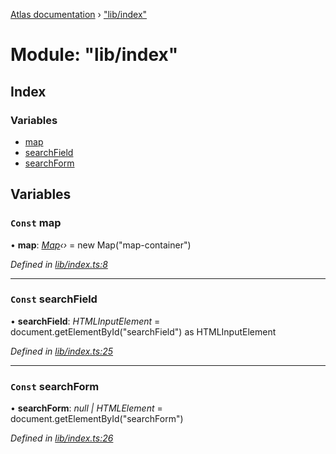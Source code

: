 [Atlas documentation](../globals.md) › ["lib/index"](_lib_index_.md)

# Module: "lib/index"

## Index

### Variables

* [map](_lib_index_.md#const-map)
* [searchField](_lib_index_.md#const-searchfield)
* [searchForm](_lib_index_.md#const-searchform)

## Variables

### `Const` map

• **map**: *[Map](../classes/_lib_map_.map.md)‹›* = new Map("map-container")

*Defined in [lib/index.ts:8](https://github.com/chronark/atlas/blob/8711648/src/lib/index.ts#L8)*

___

### `Const` searchField

• **searchField**: *HTMLInputElement* = document.getElementById("searchField") as HTMLInputElement

*Defined in [lib/index.ts:25](https://github.com/chronark/atlas/blob/8711648/src/lib/index.ts#L25)*

___

### `Const` searchForm

• **searchForm**: *null | HTMLElement* = document.getElementById("searchForm")

*Defined in [lib/index.ts:26](https://github.com/chronark/atlas/blob/8711648/src/lib/index.ts#L26)*
